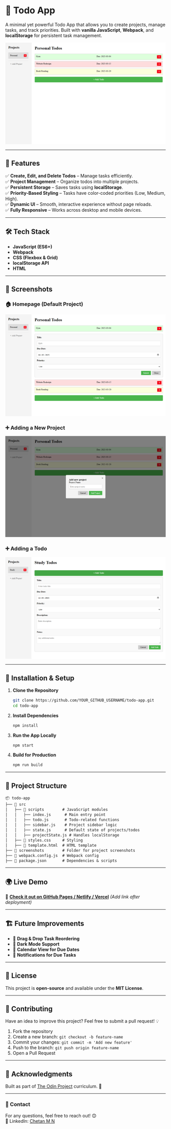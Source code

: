 # 📌 Todo App

A minimal yet powerful Todo App that allows you to create projects, manage tasks, and track priorities. Built with **vanilla JavaScript**, **Webpack**, and **localStorage** for persistent task management.

![Todo App Screenshot](screenshots/todo-app-main.png)

---

## 🚀 Features

✅ **Create, Edit, and Delete Todos** – Manage tasks efficiently.  
✅ **Project Management** – Organize todos into multiple projects.  
✅ **Persistent Storage** – Saves tasks using **localStorage**.  
✅ **Priority-Based Styling** – Tasks have color-coded priorities (Low, Medium, High).  
✅ **Dynamic UI** – Smooth, interactive experience without page reloads.  
✅ **Fully Responsive** – Works across desktop and mobile devices.

---

## 🛠️ Tech Stack

- **JavaScript (ES6+)**
- **Webpack**
- **CSS (Flexbox & Grid)**
- **localStorage API**
- **HTML**

---

## 📸 Screenshots

### 🏠 Homepage (Default Project)

![Homepage](screenshots/homepage.png)

### ➕ Adding a New Project

![New Project](screenshots/new-project.png)

### ➕ Adding a Todo

![Manage Todos](screenshots/manage-todos.png)

---

## 🔧 Installation & Setup

1. **Clone the Repository**
   ```sh
   git clone https://github.com/YOUR_GITHUB_USERNAME/todo-app.git
   cd todo-app
   ```
2. **Install Dependencies**
   ```sh
   npm install
   ```
3. **Run the App Locally**
   ```sh
   npm start
   ```
4. **Build for Production**
   ```sh
   npm run build
   ```

---

## 📂 Project Structure

```
📦 todo-app
├── 📂 src
│   ├── 📂 scripts        # JavaScript modules
│   │   ├── index.js      # Main entry point
│   │   ├── todo.js       # Todo-related functions
│   │   ├── sidebar.js    # Project sidebar logic
│   │   ├── state.js      # Default state of projects/todos
│   │   ├── projectState.js # Handles localStorage
│   ├── 📜 styles.css     # Styling
│   ├── 📜 template.html  # HTML template
├── 📂 screenshots        # Folder for project screenshots
├── 📜 webpack.config.js  # Webpack config
├── 📜 package.json       # Dependencies & scripts
```

---

## 🌍 Live Demo

🔗 **[Check it out on GitHub Pages / Netlify / Vercel](#)** _(Add link after deployment)_

---

## 🏗️ Future Improvements

- 🔄 **Drag & Drop Task Reordering**
- 🌙 **Dark Mode Support**
- 📅 **Calendar View for Due Dates**
- 🔔 **Notifications for Due Tasks**

---

## 📜 License

This project is **open-source** and available under the **MIT License**.

---

## 🤝 Contributing

Have an idea to improve this project? Feel free to submit a pull request! 💡

1. Fork the repository
2. Create a new branch: `git checkout -b feature-name`
3. Commit your changes: `git commit -m 'Add new feature'`
4. Push to the branch: `git push origin feature-name`
5. Open a Pull Request

---

## 🎯 Acknowledgments

Built as part of [The Odin Project](https://www.theodinproject.com/) curriculum. 🚀

---

### 📩 Contact

For any questions, feel free to reach out! 😊  
💼 LinkedIn: [Chetan M N](https://www.linkedin.com/in/chetan-m-n/)
